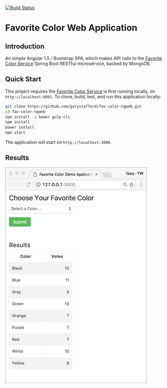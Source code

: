[![Build Status](https://travis-ci.org/garystafford/fav-color-ngweb.svg?branch=master)](https://travis-ci.org/garystafford/fav-color-ngweb)

# Favorite Color Web Application

## Introduction

An simple Angular 1.5 / Bootstrap SPA, which makes API calls to the [Favorite Color Service](https://github.com/garystafford/fav-color-service) Spring Boot RESTful microservice, backed by MongoDB.

## Quick Start

This project requires the [Favorite Color Service](https://github.com/garystafford/fav-color-service) is first running locally, on `http://localhost:8091`. To clone, build, test, and run this application locally:

```bash
git clone https://github.com/garystafford/fav-color-ngweb.git
cd fav-color-ngweb
npm install -g bower gulp-cli
npm install
bower install
npm start
```

The application will start on `http://localhost:3000`.

## Results

![Web UI](WebUI.png)

